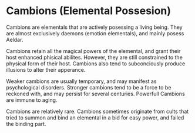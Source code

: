# Cambions (Elemental Possesion)

Cambions are elementals that are actively posessing a living being. They are almost exclusively daemons (emotion elementals), and mainly posess Aeldar.

Cambions retain all the magical powers of the elemental, and grant their host enhanced phisical abilites. However, they are still constrained to the physical form of their host.
Cambions also tend to subconciously produce illusions to alter their apperance. 

Weaker cambions are usually temporary, and may manifest as psychological disorders. Stronger cambions tend to be a force to be reckoned with, and may persist for several centuries.
Powerfull Cambions are immune to aging.

Cambions are relatively rare. Cambions sometimes originate from cults that tried to summon and bind an elemental in a bid for easy power, and failed the binding part.

